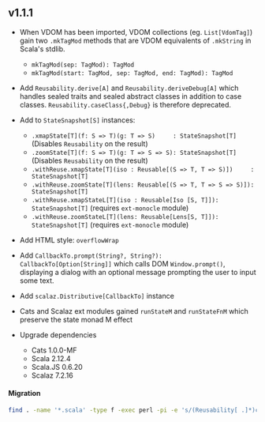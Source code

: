 ## v1.1.1

* When VDOM has been imported, VDOM collections (eg. `List[VdomTag]`) gain two `.mkTagMod` methods that are VDOM
  equivalents of `.mkString` in Scala's stdlib.
  * `mkTagMod(sep: TagMod): TagMod`
  * `mkTagMod(start: TagMod, sep: TagMod, end: TagMod): TagMod`

* Add `Reusability.derive[A]` and `Reusability.deriveDebug[A]` which handles sealed traits and sealed abstract classes
  in addition to case classes. `Reusability.caseClass{,Debug}` is therefore deprecated.

* Add to `StateSnapshot[S]` instances:
  * `.xmapState[T](f: S => T)(g: T => S)     : StateSnapshot[T]` (Disables `Reusability` on the result)
  * `.zoomState[T](f: S => T)(g: T => S => S): StateSnapshot[T]` (Disables `Reusability` on the result)
  * `.withReuse.xmapState[T](iso : Reusable[(S => T, T => S)])     : StateSnapshot[T]`
  * `.withReuse.zoomState[T](lens: Reusable[(S => T, T => S => S)]): StateSnapshot[T]`
  * `.withReuse.xmapStateL[T](iso : Reusable[Iso [S, T]]): StateSnapshot[T]` (requires `ext-monocle` module)
  * `.withReuse.zoomStateL[T](lens: Reusable[Lens[S, T]]): StateSnapshot[T]` (requires `ext-monocle` module)

* Add HTML style: `overflowWrap`

* Add `CallbackTo.prompt(String?, String?): CallbackTo[Option[String]]` which calls DOM `Window.prompt()`, displaying a
  dialog with an optional message prompting the user to input some text.

* Add `scalaz.Distributive[CallbackTo]` instance

* Cats and Scalaz ext modules gained `runStateM` and `runStateFnM` which preserve the state monad M effect

* Upgrade dependencies
  * Cats 1.0.0-MF
  * Scala 2.12.4
  * Scala.JS 0.6.20
  * Scalaz 7.2.16

#### Migration

```sh
find . -name '*.scala' -type f -exec perl -pi -e 's/(Reusability[ .]*)caseClass(Debug)?(?!E)/$1derive$2/g' {} +
```